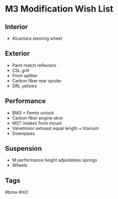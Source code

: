 # M3 Modification Wish List

## Interior
* Alcantara steering wheel

## Exterior
* Paint match reflectors
* CSL grill
* Front splitter
* Carbon fiber rear spoiler
* DRL yellows

## Performance
* BM3 + Femto unlock
* Carbon fiber engine strut
* MST intakes front mount
* Valvetronic exhuast equal length + titanium
* Downpipes

## Suspension
* M performance height adjustables springs
* Wheels

## Tags
#bmw #m3
